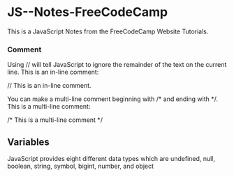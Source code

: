 # JS--Notes-FreeCodeCamp
This is a JavaScript Notes from the FreeCodeCamp Website Tutorials.

### Comment
Using // will tell JavaScript to ignore the remainder of the text on the current line. This is an in-line comment:

// This is an in-line comment.

You can make a multi-line comment beginning with /* and ending with */. This is a multi-line comment:

/* This is a
multi-line comment */

## Variables
JavaScript provides eight different data types which are undefined, null, boolean, string, symbol, bigint, number, and object
